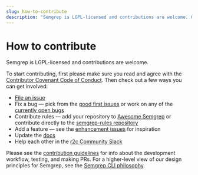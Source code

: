 ```yaml
---
slug: how-to-contribute
description: "Semgrep is LGPL-licensed and contributions are welcome. Get started by filing an issue, fixing a bug, contributing rules to the registry, adding a feature, or updating the docs. You can also contribute by helping others in the r2c Community Slack!"
---
```


# How to contribute

Semgrep is LGPL-licensed and contributions are welcome.

To start contributing, first please make sure you read and agree with the [Contributor Covenant Code of Conduct](https://github.com/returntocorp/semgrep/blob/develop/CODE_OF_CONDUCT.md).
Then check out a few ways you can get involved:

- [File an issue](https://github.com/returntocorp/semgrep/issues/new/choose)
- Fix a bug — pick from the [good first issues](https://github.com/returntocorp/semgrep/issues?q=is%3Aopen+is%3Aissue+label%3A%22good+first+issue%22) or work on any of the [currently open bugs](https://github.com/returntocorp/semgrep/issues?q=is%3Aopen+is%3Aissue+label%3Abug)
- Contribute rules — add your repository to [Awesome Semgrep](awesome.md) or contribute directly to the [semgrep-rules repository](https://github.com/returntocorp/semgrep-rules)
- Add a feature — see the [enhancement issues](https://github.com/returntocorp/semgrep/issues?q=is%3Aopen+is%3Aissue+label%3Aenhancement) for inspiration
- Update the [docs](https://github.com/returntocorp/semgrep-docs)
- Help each other in the [r2c Community Slack](https://r2c.dev/slack)

Please see the [contribution guidelines](contributing-code.md) for info about the development workflow, testing, and making PRs. For a higher-level view of our design principles for Semgrep, see the [Semgrep CLI philosophy](contributing/semgrep-philosophy/).


